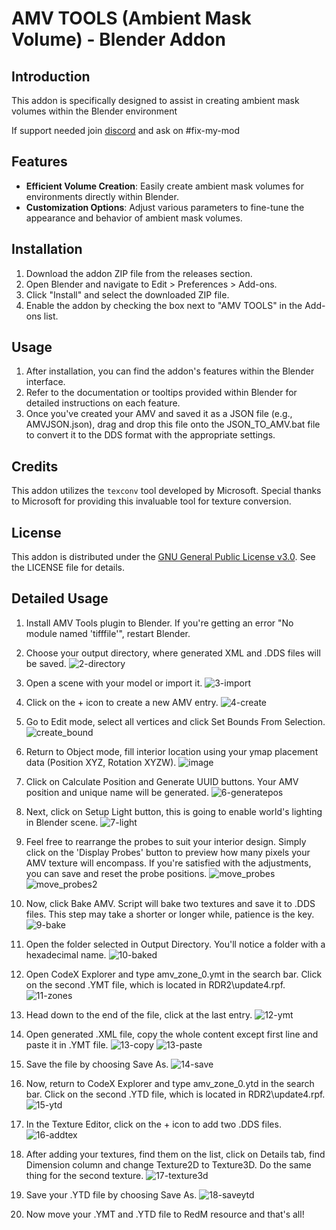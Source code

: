 # AMV TOOLS (Ambient Mask Volume) - Blender Addon

## Introduction
This addon is specifically designed to assist in creating ambient mask volumes within the Blender environment

If support needed join [discord](https://discord.gg/2wmHGs4B9B) and ask on #fix-my-mod

## Features
- **Efficient Volume Creation**: Easily create ambient mask volumes for environments directly within Blender.
- **Customization Options**: Adjust various parameters to fine-tune the appearance and behavior of ambient mask volumes.

## Installation
1. Download the addon ZIP file from the releases section.
2. Open Blender and navigate to Edit > Preferences > Add-ons.
3. Click "Install" and select the downloaded ZIP file.
4. Enable the addon by checking the box next to "AMV TOOLS" in the Add-ons list.

## Usage
1. After installation, you can find the addon's features within the Blender interface.
2. Refer to the documentation or tooltips provided within Blender for detailed instructions on each feature.
3. Once you've created your AMV and saved it as a JSON file (e.g., AMVJSON.json), drag and drop this file onto the JSON_TO_AMV.bat file to convert it to the DDS format with the appropriate settings.

## Credits
This addon utilizes the `texconv` tool developed by Microsoft. Special thanks to Microsoft for providing this invaluable tool for texture conversion.
   
## License
This addon is distributed under the [GNU General Public License v3.0](https://www.gnu.org/licenses/gpl-3.0.en.html). See the LICENSE file for details.


## Detailed Usage
1. Install AMV Tools plugin to Blender. If you're getting an error "No module named 'tifffile'", restart Blender.
2. Choose your output directory, where generated XML and .DDS files will be saved.
![2-directory](https://github.com/Ktos93/AMV_TOOLS/assets/54397041/1a026172-643a-4aa7-86ce-ad2f275517c4)

3. Open a scene with your model or import it.
![3-import](https://github.com/Ktos93/AMV_TOOLS/assets/54397041/d75b73ec-1433-4820-9f45-cdb263edc1ed)

4. Click on the + icon to create a new AMV entry.
![4-create](https://github.com/Ktos93/AMV_TOOLS/assets/54397041/f5c02a68-aa6d-4cc7-bcee-9af5b743cff8)

5. Go to Edit mode, select all vertices and click Set Bounds From Selection.
![create_bound](https://github.com/Ktos93/AMV_TOOLS/assets/43894510/5431cf7b-7667-4483-944e-c17b13183398)

6. Return to Object mode, fill interior location using your ymap placement data (Position XYZ, Rotation XYZW).
![image](https://github.com/Ktos93/AMV_TOOLS/assets/43894510/e49b0fd6-f211-4eb9-b78f-62e9634d9f60)

7. Click on Calculate Position and Generate UUID buttons. Your AMV position and unique name will be generated.
![6-generatepos](https://github.com/Ktos93/AMV_TOOLS/assets/54397041/eca3eaf5-74d0-42b6-9d45-974215817838)

8. Next, click on Setup Light button, this is going to enable world's lighting in Blender scene.
![7-light](https://github.com/Ktos93/AMV_TOOLS/assets/54397041/24b32306-bce8-4df1-b611-3832849e5e2f)

9. Feel free to rearrange the probes to suit your interior design. Simply click on the 'Display Probes' button to preview how many pixels your AMV texture will encompass. If you're satisfied with the adjustments, you can save and reset the probe positions.
![move_probes](https://github.com/Ktos93/AMV_TOOLS/assets/43894510/78d7f6f0-310f-42e3-9729-08d1decaae82)
![move_probes2](https://github.com/Ktos93/AMV_TOOLS/assets/43894510/75182d31-bda6-4179-bc29-bb11d678da1d)

10. Now, click Bake AMV. Script will bake two textures and save it to .DDS files. This step may take a shorter or longer while, patience is the key.
![9-bake](https://github.com/Ktos93/AMV_TOOLS/assets/54397041/26058803-be02-4145-a3ac-5ac828347f0e)

11. Open the folder selected in Output Directory. You'll notice a folder with a hexadecimal name.
![10-baked](https://github.com/Ktos93/AMV_TOOLS/assets/54397041/22ca3287-4ff1-4005-9ed1-7d08fded0696)

12. Open CodeX Explorer and type amv_zone_0.ymt in the search bar. Click on the second .YMT file, which is located in RDR2\update4.rpf.
![11-zones](https://github.com/Ktos93/AMV_TOOLS/assets/54397041/81d57e4c-16cb-4e16-923b-a692dc9e98ca)

13. Head down to the end of the file, click at the last </Item> entry.
![12-ymt](https://github.com/Ktos93/AMV_TOOLS/assets/54397041/cb589855-36d5-4833-a785-6df26b1b2ae2)

14. Open generated .XML file, copy the whole content except first line and paste it in .YMT file.
![13-copy](https://github.com/Ktos93/AMV_TOOLS/assets/54397041/f3982c2b-1c02-4cbd-b498-1ef3f3ae8cee)
![13-paste](https://github.com/Ktos93/AMV_TOOLS/assets/54397041/56002bdd-c8d2-4555-86de-8ada52102dbf)

15. Save the file by choosing Save As.
![14-save](https://github.com/Ktos93/AMV_TOOLS/assets/54397041/ca3a5dab-dfbc-475e-8a77-4ed0ea5e7a92)

16. Now, return to CodeX Explorer and type amv_zone_0.ytd in the search bar. Click on the second .YTD file, which is located in RDR2\update4.rpf.
![15-ytd](https://github.com/Ktos93/AMV_TOOLS/assets/54397041/66a7d3bb-b020-4d17-9c31-9200b85d027d)

17. In the Texture Editor, click on the + icon to add two .DDS files.
![16-addtex](https://github.com/Ktos93/AMV_TOOLS/assets/54397041/4633c020-fc29-4665-99d5-ed291229721e)

18. After adding your textures, find them on the list, click on Details tab, find Dimension column and change Texture2D to Texture3D. Do the same thing for the second texture.
![17-texture3d](https://github.com/Ktos93/AMV_TOOLS/assets/54397041/32620ee6-ec6a-4525-9e80-ce7306e69044)

19. Save your .YTD file by choosing Save As.
![18-saveytd](https://github.com/Ktos93/AMV_TOOLS/assets/54397041/61bed4a7-d7b5-4e41-ac16-8e60a811eaa1)

20. Now move your .YMT and .YTD file to RedM resource and that's all!
